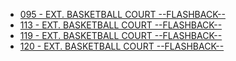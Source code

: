

* [095 - EXT. BASKETBALL COURT --FLASHBACK--](095-EXT.BasketballCourt-FLASHBACK.md)
* [113 - EXT. BASKETBALL COURT --FLASHBACK--](113-EXT.BasketballCourt-FLASHBACK.md)
* [119 - EXT. BASKETBALL COURT --FLASHBACK--](119-EXT.BasketballCourt-FLASHBACK.md)
* [120 - EXT. BASKETBALL COURT --FLASHBACK--](120-EXT.BasketballCourt-FLASHBACK.md)
